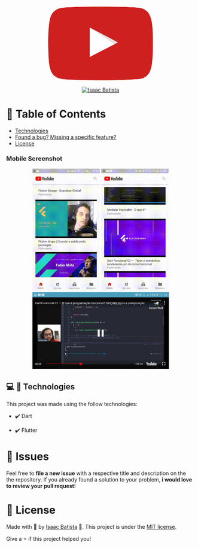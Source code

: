 <!-- Logo -->
<p align="center">
   <img src="./icon/icon.png" alt="YouTube" width="280"/>
</p>


<p align="center">	
   <a href="https://www.linkedin.com/in/isaac-batista-b097521a8/">
      <img alt="Isaac Batista" src="https://img.shields.io/badge/-bisaacm1-8257E5?style=flat&logo=Linkedin&logoColor=white" />
   </a>

</p>


# :pushpin: Table of Contents

* [Technologies](#computer-technologies)
* [Found a bug? Missing a specific feature?](#bug-issues)
* [License](#closed_book-license)


### Mobile Screenshot
<div align="center">
   <img src="./.github/initial.gif" width="180" style="right: 120px;">
   <img src="./.github/search.gif" width="180"><br>
   <img src="./.github/landscape.jpeg" width="365">
</div>   

## :computer: 🚀 Technologies
This project was made using the follow technologies:

- ✔️ Dart

- ✔️ Flutter

# :bug: Issues

Feel free to **file a new issue** with a respective title and description on the the repository. If you already found a solution to your problem, **i would love to review your pull request**!

# :closed_book: License

Made with 💜 by [Isaac Batista](https://github.com/bisaacm1) 🚀.
This project is under the [MIT license](./LICENSE).

Give a ⭐️ if this project helped you!
